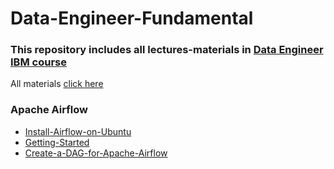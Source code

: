 # Data-Engineer-Fundamental
### This repository includes all lectures-materials in [Data Engineer IBM course](https://www.coursera.org/professional-certificates/ibm-data-engineer)

All materials [click here](https://drive.google.com/drive/folders/1KHzmCZKDc9wrKW_ov4yuZCc3QwZi8kQA?usp=sharing)

### Apache Airflow
+ [Install-Airflow-on-Ubuntu](https://vujade.co/install-apache-airflow-ubuntu-18-04/)
+ [Getting-Started](https://cf-courses-data.s3.us.cloud-object-storage.appdomain.cloud/IBM-DB0250EN-SkillsNetwork/labs/Apache%20Airflow/Getting%20Started%20with%20Apache%20Airflow/Getting%20started%20with%20Apache%20Airflow.md.html)
+ [Create-a-DAG-for-Apache-Airflow](https://cf-courses-data.s3.us.cloud-object-storage.appdomain.cloud/IBM-DB0250EN-SkillsNetwork/labs/Apache%20Airflow/Build%20a%20DAG%20using%20Airflow/Build%20a%20DAG%20using%20Airflow.md.html)